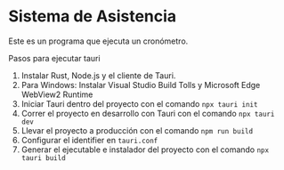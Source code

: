 # Sistema de Asistencia

Este es un programa que ejecuta un cronómetro.

Pasos para ejecutar tauri
1. Instalar Rust, Node.js y el cliente de Tauri.
2. Para Windows: Instalar Visual Studio Build Tolls y Microsoft Edge WebView2 Runtime
3. Iniciar Tauri dentro del proyecto con el comando `npx tauri init`
4. Correr el proyecto en desarrollo con Tauri con el comando `npx tauri dev`
5. Llevar el proyecto a producción con el comando `npm run build`
6. Configurar el identifier en `tauri.conf`
7. Generar el ejecutable e instalador del proyecto con el comando `npx tauri build`